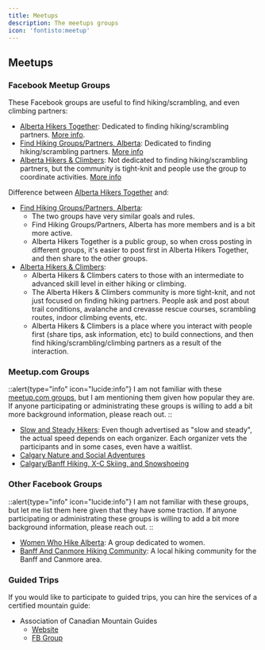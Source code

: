 ```yaml
---
title: Meetups
description: The meetups groups
icon: 'fontisto:meetup'
---
```


## Meetups

### Facebook Meetup Groups

These Facebook groups are useful to find hiking/scrambling, and even climbing partners:

- [Alberta Hikers Together](https://www.facebook.com/groups/406674690939732): Dedicated to finding hiking/scrambling partners. [More info](/hiking-groups/group-info/alberta-hikers-together).
- [Find Hiking Groups/Partners, Alberta](https://www.facebook.com/groups/1835212146753367): Dedicated to finding hiking/scrambling partners. [More info](/hiking-groups/group-info/find-hiking-groups-partners-alberta)
- [Alberta Hikers & Climbers](https://www.facebook.com/groups/1409264842848628): Not dedicated to finding hiking/scrambling partners, but the community is tight-knit and people use the group to coordinate activities. [More info](/hiking-groups/group-info/alberta-hikers-and-climbers)


Difference between [Alberta Hikers Together](https://www.facebook.com/groups/406674690939732) and:
- [Find Hiking Groups/Partners, Alberta](https://www.facebook.com/groups/1835212146753367): 
  - The two groups have very similar goals and rules. 
  - Find Hiking Groups/Partners, Alberta has more members and is a bit more active.
  - Alberta Hikers Together is a public group, so when cross posting in different groups, it's easier to post first in Alberta Hikers Together, and then share to the other groups.
- [Alberta Hikers & Climbers](https://www.facebook.com/groups/1409264842848628): 
  - Alberta Hikers & Climbers caters to those with an intermediate to advanced skill level in either hiking or climbing.
  - The Alberta Hikers & Climbers community is more tight-knit, and not just focused on finding hiking partners. People ask and post about trail conditions, avalanche and crevasse rescue courses, 
    scrambling routes, indoor climbing events, etc.
  - Alberta Hikers & Climbers is a place where you interact with people first (share tips, ask information, etc) to build connections, and then find hiking/scrambling/climbing partners as a result of the interaction.
  
  
### Meetup.com Groups

::alert{type="info" icon="lucide:info"}
  I am not familiar with these [meetup.com groups](https://www.meetup.com/), but I am mentioning them given how popular they are. 
  If anyone participating or administrating these groups is willing to add a bit more background information, please reach out.
::


- [Slow and Steady Hikers](https://www.meetup.com/slow-and-steady-hikers/): Even though advertised as "slow and steady", the actual speed depends on each organizer. Each organizer vets the participants and
  in some cases, even have a waitlist.
- [Calgary Nature and Social Adventures](https://www.meetup.com/calgary-nature-and-social-adventures/)
- [Calgary/Banff Hiking, X-C Skiing, and Snowshoeing](https://www.meetup.com/calgarybanffhikingmeetup/)

### Other Facebook Groups

::alert{type="info" icon="lucide:info"}
  I am not familiar with these groups, but let me list them here given that they have some traction. 
  If anyone participating or administrating these groups is willing to add a bit more background information, please reach out.
::

- [Women Who Hike Alberta](https://www.facebook.com/groups/1014690558664444): A group dedicated to women.
- [Banff And Canmore Hiking Community](https://www.facebook.com/groups/992840258554589): A local hiking community for the Banff and Canmore area.

### Guided Trips

If you would like to participate to guided trips, you can hire the services of a certified mountain guide:

- Association of Canadian Mountain Guides
  - [Website](https://www.acmg.ca/)
  - [FB Group](https://www.facebook.com/ACMG.ca)